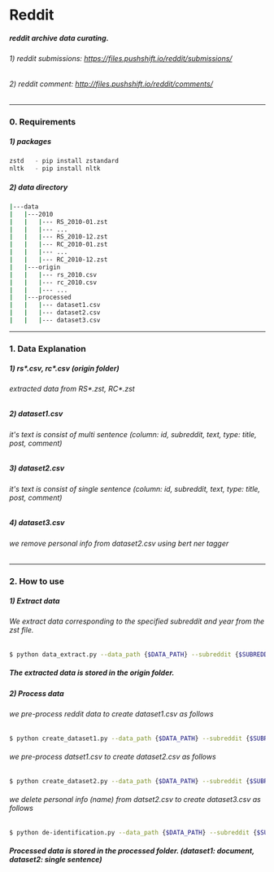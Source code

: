 # Reddit
##### reddit archive data curating.

###### 1) reddit submissions:  https://files.pushshift.io/reddit/submissions/
###### 2) reddit comment: http://files.pushshift.io/reddit/comments/

***
### 0. Requirements 
##### 1) packages 
```python
zstd   - pip install zstandard 
nltk   - pip install nltk
```

##### 2) data directory
```bash 
|---data 
|   |---2010
|   |   |--- RS_2010-01.zst 
|   |   |--- ... 
|   |   |--- RS_2010-12.zst 
|   |   |--- RC_2010-01.zst 
|   |   |--- ...
|   |   |--- RC_2010-12.zst
|   |---origin
|   |   |--- rs_2010.csv 
|   |   |--- rc_2010.csv 
|   |   |--- ...  
|   |---processed
|   |   |--- dataset1.csv 
|   |   |--- dataset2.csv 
|   |   |--- dataset3.csv
```
***
### 1. Data Explanation  
##### 1) rs*.csv, rc*.csv (origin folder) 
###### extracted data from RS*.zst, RC*.zst  

##### 2) dataset1.csv 
###### it's text is consist of multi sentence  (column: id, subreddit, text, type: title, post, comment) 

##### 3) dataset2.csv 
###### it's text is consist of single sentence  (column: id, subreddit, text, type: title, post, comment) 

##### 4) dataset3.csv 
###### we remove personal info from dataset2.csv using bert ner tagger 

***
### 2. How to use 
##### 1) Extract data 
###### We extract data corresponding to the specified subreddit and year from the zst file.   

```bash
$ python data_extract.py --data_path {$DATA_PATH} --subreddit {$SUBREDDIT_NAME} --year {$YEAR} 
```
##### The extracted data is stored in the origin folder.

##### 2) Process data 
###### we pre-process reddit data to create dataset1.csv as follows

```bash
$ python create_dataset1.py --data_path {$DATA_PATH} --subreddit {$SUBREDDIT_NAME} --year {$YEAR} 
```

###### we pre-process datset1.csv to create dataset2.csv as follows 

```bash
$ python create_dataset2.py --data_path {$DATA_PATH} --subreddit {$SUBREDDIT_NAME} --year {$YEAR} 
```

###### we delete personal info (name) from datset2.csv to create dataset3.csv as follows 

```bash
$ python de-identification.py --data_path {$DATA_PATH} --subreddit {$SUBREDDIT_NAME} --year {$YEAR}
```

##### Processed data is stored in the processed folder. (dataset1: document, dataset2: single sentence)
